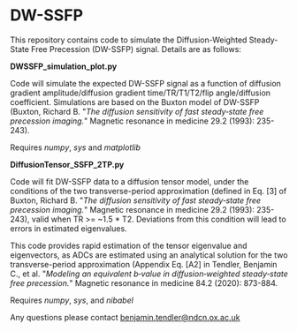 # DW-SSFP
This repository contains code to simulate the Diffusion-Weighted Steady-State Free Precession (DW-SSFP) signal. Details are as follows:

**DWSSFP_simulation_plot.py**

Code will simulate the expected DW-SSFP signal as a function of diffusion gradient amplitude/diffusion gradient time/TR/T1/T2/flip angle/diffusion coefficient. Simulations are based on the Buxton model of DW-SSFP (Buxton, Richard B. "*The diffusion sensitivity of fast steady‐state free precession imaging.*" Magnetic resonance in medicine 29.2 (1993): 235-243).

Requires *numpy*, *sys* and *matplotlib*

**DiffusionTensor_SSFP_2TP.py**

Code will fit DW-SSFP data to a diffusion tensor model, under the conditions of the two transverse-period approximation (defined in Eq. [3] of Buxton, Richard B. "*The diffusion sensitivity of fast steady‐state free precession imaging.*" Magnetic resonance in medicine 29.2 (1993): 235-243), valid when TR >= ~1.5 * T2. Deviations from this condition will lead to errors in estimated eigenvalues. 

This code provides rapid estimation of the tensor eigenvalue and eigenvectors, as ADCs are estimated using an analytical solution for the two transverse-period approximation (Appendix Eq. [A2] in Tendler, Benjamin C., et al. "*Modeling an equivalent b‐value in diffusion‐weighted steady‐state free precession.*" Magnetic resonance in medicine 84.2 (2020): 873-884.

Requires *numpy*, *sys*, and *nibabel*

Any questions please contact benjamin.tendler@ndcn.ox.ac.uk


